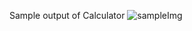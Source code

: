 Sample output of Calculator
![sampleImg](https://user-images.githubusercontent.com/44713185/93897165-6e410580-fcfa-11ea-8d75-67954342c214.png)
